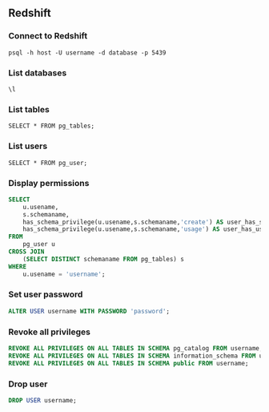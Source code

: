 ## Redshift

### Connect to Redshift

```
psql -h host -U username -d database -p 5439
```

### List databases

```
\l
```

### List tables

```
SELECT * FROM pg_tables;
```

### List users

```
SELECT * FROM pg_user;
```

### Display permissions

```sql
SELECT
    u.usename,
    s.schemaname,
    has_schema_privilege(u.usename,s.schemaname,'create') AS user_has_select_permission,
    has_schema_privilege(u.usename,s.schemaname,'usage') AS user_has_usage_permission
FROM
    pg_user u
CROSS JOIN
    (SELECT DISTINCT schemaname FROM pg_tables) s
WHERE
    u.usename = 'username';
```

### Set user password

```sql
ALTER USER username WITH PASSWORD 'password';
```

### Revoke all privileges

```sql
REVOKE ALL PRIVILEGES ON ALL TABLES IN SCHEMA pg_catalog FROM username;
REVOKE ALL PRIVILEGES ON ALL TABLES IN SCHEMA information_schema FROM username;
REVOKE ALL PRIVILEGES ON ALL TABLES IN SCHEMA public FROM username;
```

### Drop user

```sql
DROP USER username;
```
